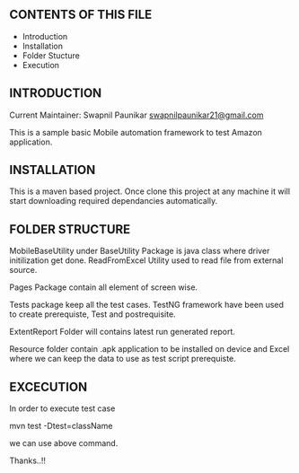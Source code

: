 CONTENTS OF THIS FILE
---------------------

 * Introduction
 * Installation
 * Folder Stucture
 * Execution
 


INTRODUCTION
------------

Current Maintainer: Swapnil Paunikar <swapnilpaunikar21@gmail.com>

This is a sample basic Mobile automation framework to test Amazon application.


INSTALLATION
------------

This is a maven based project. Once clone this project at any machine it will 
start downloading required dependancies automatically.

FOLDER STRUCTURE
----------------

MobileBaseUtility under BaseUtility Package is java class where driver initilization get done.
ReadFromExcel Utility used to read file from external source.

Pages Package contain all element of screen wise.

Tests package keep all the test cases.
TestNG framework have been used to create prerequiste, Test and postrequisite.

ExtentReport Folder will contains latest run generated report.

Resource folder contain .apk application to be installed on device and Excel where we can keep the data to use as test script prerequiste.

EXCECUTION
----------------
In order to execute test case 

mvn test -Dtest=className

we can use above command.


Thanks..!!
